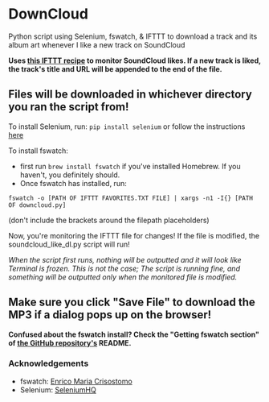 # DownCloud

Python script using Selenium, fswatch, &amp; IFTTT to download a track and its album art whenever I like a new track on SoundCloud

**Uses [this IFTTT recipe](https://goo.gl/556rKd) to monitor SoundCloud likes. If a new track is liked, the track's title and URL will be appended to the end of the file.**

Files will be downloaded in whichever directory you ran the script from!
------
To install Selenium, run: `pip install selenium` or follow the instructions [here](http://goo.gl/JmxrPT)

To install fswatch:
  * first run `brew install fswatch` if you've installed Homebrew. If you haven't, you definitely should.
  * Once fswatch has installed, run:
  
  `fswatch -o [PATH OF IFTTT FAVORITES.TXT FILE] | xargs -n1 -I{} [PATH OF downcloud.py]`

  (don't include the brackets around the filepath placeholders)

Now, you're monitoring the IFTTT file for changes! If the file is modified, the soundcloud_like_dl.py script will run!

*When the script first runs, nothing will be outputted and it will look like Terminal is frozen. This is not the case; The script is running fine, and something will be outputted only when the monitored file is modified.*

**Make sure you click "Save File" to download the MP3 if a dialog pops up on the browser!**
--------

**Confused about the fswatch install? Check the "Getting fswatch section" of [the GitHub repository's](https://github.com/emcrisostomo/fswatch) README.**

### Acknowledgements
- fswatch: [Enrico Maria Crisostomo](https://github.com/emcrisostomo)
- Selenium: [SeleniumHQ](http://www.seleniumhq.org/) 
